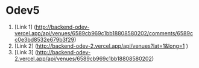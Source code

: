 # Odev5
1. [Link 1] (http://backend-odev-vercel.app/api/venues/6589cb969c1bb18808580202/comments/6589cc0e3bd8532e679b3f29)
2. [Link 2] (http://backend-odev-2.vercel.app/api/venues?lat=1&long=1 )
3. [Link 3] (http://backend-odev-2.vercel.app/api/venues/6589cb969c1bb18808580202)

